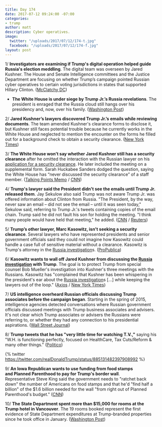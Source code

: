 ```yaml
---
title: Day 174
date: 2017-07-12 09:24:00 -07:00
categories:
- trump
author: matt
description: Cyber operatives.
image:
  twitter: "/uploads/2017/07/12/174-t.jpg"
  facebook: "/uploads/2017/07/12/174-f.jpg"
layout: post
---
```


1/ **Investigators are examining if Trump's digital operation helped guide Russia's election meddling**. The digital team was overseen by Jared Kushner. The House and Senate Intelligence committees and the Justice Department are focusing on whether Trump’s campaign pointed Russian cyber operatives to certain voting jurisdictions in states that supported Hillary Clinton. ([McClatchy DC](http://www.mcclatchydc.com/news/nation-world/national/article160803619.html))

* **The White House is under siege by Trump Jr.’s Russia revelations**. The president is enraged that the Russia cloud still hangs over his presidency and, now, over his family. ([Washington Post](https://www.washingtonpost.com/politics/category-5-hurricane-white-house-under-siege-by-trump-jrs-russia-revelations/2017/07/11/1e091478-664d-11e7-8eb5-cbccc2e7bfbf_story.html))

2/ **Jared Kushner’s lawyers discovered Trump Jr.’s emails while reviewing documents**. The team amended Kushner's clearance forms to disclose it, but Kushner still faces potential trouble because he currently works in the White House and neglected to mention the encounter on the forms he filled out for a background check to obtain a security clearance. ([New York Times](https://www.nytimes.com/2017/07/11/us/politics/russia-trump.html))

3/ **The White House won’t say whether Jared Kushner still has a security clearance** after he omitted the interaction with the Russian lawyer on his [application for a security clearance](https://whatthefuckjusthappenedtoday.com/2017/07/11/Day-173/#2-the-email-sent-to-trump-jr-said-th). He later included the meeting on a supplemental form. Sarah Huckabee Sanders dodged the question, saying the White House has “never discussed the security clearance” of a staff member. ([Talking Points Memo](http://talkingpointsmemo.com/livewire/white-house-wont-say-kushner-has-security-clearance) / [CNN](http://www.cnn.com/2017/07/12/politics/kushner-trump-jr-russia-email-chain/index.html))

4/ **Trump's lawyer said the President didn't see the emails until Trump Jr. released them**. Jay Sekulow also said Trump was not aware Trump Jr. was offered information about Clinton from Russia. "The President, by the way, never saw an email – did not see the email – until it was seen today," Sekulow said, referring to Trump Jr.'s tweets containing copies of the email chain. Trump said he did not fault his son for holding the meeting. "I think many people would have held that meeting," he added. ([CNN](http://www.cnn.com/2017/07/12/politics/jay-sekulow-response-donald-trump-jr/index.html) / [Reuters](https://www.reuters.com/article/us-usa-trump-interview-idUSKBN19X2XF))

5/ **Trump’s other lawyer, Marc Kasowitz, isn't seeking a security clearance**. Several lawyers who have represented presidents and senior government officials said they could not imagine how Kasowitz could handle a case full of sensitive material without a clearance. Kasowitz is Trump's attorney in the <a href="{{ site.baseurl }}/trump-russia-investigation/">Russia investigation</a>s. ([ProPublica](https://www.propublica.org/article/trump-russia-lawyer-marc-kasowitz-alcohol-security-clearance))

6/ **Kasowitz wants to wall off Jared Kushner from discussing the <a href="{{ site.baseurl }}/trump-russia-investigation/">Russia investigation</a> with Trump**. The goal is to protect Trump from special counsel Bob Mueller's investigation into Kushner's three meetings with the Russians. Kasowitz has "complained that Kushner has been whispering in the president's ear about the <a href="{{ site.baseurl }}/trump-russia-investigation/">Russia investigation</a>s [...] while keeping the lawyers out of the loop." ([Axios](https://www.axios.com/trump-lawyers-demand-wall-between-kushner-president-2458146483.html) / [New York Times](https://www.nytimes.com/2017/07/11/us/politics/russia-trump.html))

7/ **US intelligence overheard Russian officials discussing Trump associates before the campaign began**. Starting in the spring of 2015, intelligence agencies detected conversations where Russian government officials discussed meetings with Trump business associates and advisers. It's not clear which Trump associates or advisers the Russians were referring to, or whether they had any connection to his presidential aspirations. ([Wall Street Journal](https://www.wsj.com/article_email/russian-officials-overheard-discussing-trump-associates-before-campaign-began-1499890354-lMyQjAxMTI3MjE5MjExMzI0Wj/))

8/ **Trump tweets that he has "very little time for watching T.V.,"** saying his "W.H. is functioning perfectly, focused on HealthCare, Tax Cuts/Reform & many other things." ([Politico](http://www.politico.com/story/2017/07/12/trump-tweet-i-have-little-time-to-watch-tv-240447))

{% twitter https://twitter.com/realDonaldTrump/status/885131482397908992 %}

9/ **An Iowa Republican wants to use funding from food stamps and Planned Parenthood to pay for Trump's border wall**. Representative Steve King said the government needs to "ratchet back down" the number of Americans on food stamps and that he'd "find half a billion" of the $1.6 billion needed for the wall "from right out of Planned Parenthood's budget." ([CNN](http://www.cnn.com/2017/07/12/politics/steve-king-food-stamps-border-wall-cnntv/index.html))

10/ **The State Department spent more than $15,000 for rooms at the Trump hotel in Vancouver**. The 19 rooms booked represent the first evidence of State Department expenditures at Trump-branded properties since he took office in January. ([Washington Post](https://www.washingtonpost.com/politics/state-department-spent-more-than-15000-for-rooms-at-new-trump-hotel-in-vancouver/2017/07/12/5eba5d0c-61bf-11e7-84a1-a26b75ad39fe_story.html))